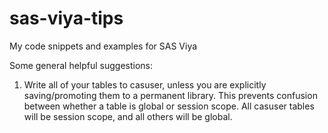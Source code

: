# sas-viya-tips
My code snippets and examples for SAS Viya


Some general helpful suggestions:
1.  Write all of your tables to casuser, unless you are explicitly saving/promoting them to a permanent library.  This prevents confusion between whether a table is global or session scope.  All casuser tables will be session scope, and all others will be global.

